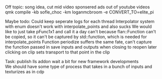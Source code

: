 Off topic:
    song idea, cut mid video sponsered ads out of youtube videos
    qmk compile -kb sofle_choc -km loganmcbroom -e CONVERT_TO=elite_pi

Maybe todo:
    Could keep seperate logs for each thread
    Interpolator system with enum doesn't work with interpolate_points and also sucks
        We would like to just take pFunc1x1 and call it a day
        can't because flan::Function can't be copied, so it can't be captured by std::function, which is needed for interpolate_points
        Function periodize suffers the same fate, can't capture the function passed in
    save inputs and outputs when closing to reopen later
    clicking on clip sets transport to that point in the clip
 
Task:
    publish lls addon
        wait a bit for new framework developments  
    We should have some type of process that takes in a bunch of inputs and texturizes as in cdp
